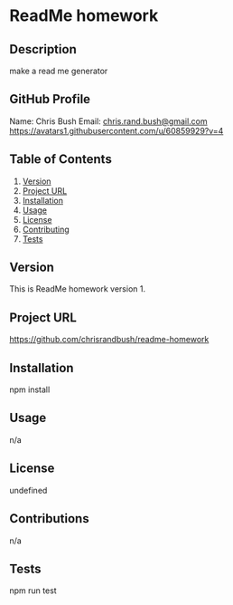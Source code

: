
# ReadMe homework
## Description
  make a read me generator
## GitHub Profile
  Name: Chris Bush
  Email: chris.rand.bush@gmail.com
  https://avatars1.githubusercontent.com/u/60859929?v=4

  ## Table of Contents
  1. [Version](#version)
  2. [Project URL](#projectURL)
  3. [Installation](#install)
  4. [Usage](#usage)
  5. [License](#license)
  6. [Contributing](#contributing)
  7. [Tests](#tests)
## Version
  This is ReadMe homework version 1.
## Project URL
  https://github.com/chrisrandbush/readme-homework
## Installation
  npm install
## Usage
  n/a
## License
  undefined
  
## Contributions
  n/a
## Tests
  npm run test
